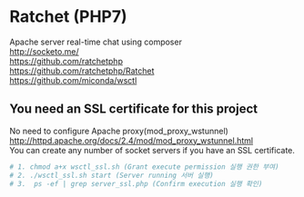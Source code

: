 # Ratchet (PHP7)
Apache server real-time chat using composer  
http://socketo.me/  
https://github.com/ratchetphp  
https://github.com/ratchetphp/Ratchet  
https://github.com/miconda/wsctl  

## You need an SSL certificate for this project
No need to configure Apache proxy(mod_proxy_wstunnel)  
http://httpd.apache.org/docs/2.4/mod/mod_proxy_wstunnel.html  
You can create any number of socket servers if you have an SSL certificate.  

```sh
# 1. chmod a+x wsctl_ssl.sh (Grant execute permission 실행 권한 부여)
# 2. ./wsctl_ssl.sh start (Server running 서버 실행)
# 3.  ps -ef | grep server_ssl.php (Confirm execution 실행 확인)
```
